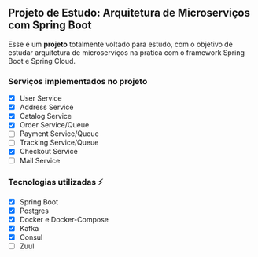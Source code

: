 ## Projeto de Estudo: Arquitetura de Microserviços com Spring Boot

Esse é um **projeto** totalmente voltado para estudo, com o objetivo de estudar arquitetura de microserviços na pratica com o framework Spring Boot e Spring Cloud.

### Serviços implementados no projeto

- [x] User Service
- [X] Address Service
- [X] Catalog Service
- [X] Order Service/Queue
- [ ] Payment Service/Queue
- [ ] Tracking Service/Queue
- [X] Checkout Service
- [ ] Mail Service

### Tecnologias utilizadas ⚡

- [x] Spring Boot
- [x] Postgres
- [x] Docker e Docker-Compose
- [X] Kafka
- [x] Consul
- [ ] Zuul
